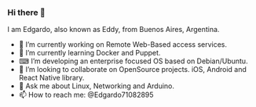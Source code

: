 ### Hi there 👋

<!--
**echu2013/echu2013** is a ✨ _special_ ✨ repository because its `README.md` (this file) appears on your GitHub profile.
-->
I am Edgardo, also known as Eddy, from Buenos Aires, Argentina.

- 🔭 I’m currently working on Remote Web-Based access services.
- 🌱 I’m currently learning Docker and Puppet.
- ⌨ I’m developing an enterprise focused OS based on Debian/Ubuntu.
- 👯 I’m looking to collaborate on OpenSource projects. iOS, Android and React Native library.
- 💬 Ask me about Linux, Networking and Arduino.
- 📫 How to reach me: @Edgardo71082895
